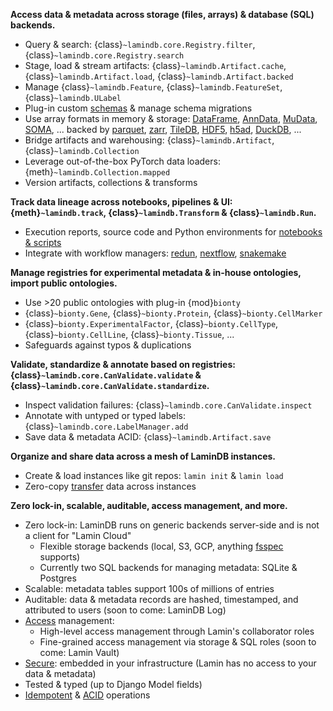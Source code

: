 **Access data & metadata across storage (files, arrays) & database (SQL) backends.**

- Query & search: {class}`~lamindb.core.Registry.filter`, {class}`~lamindb.core.Registry.search`
- Stage, load & stream artifacts: {class}`~lamindb.Artifact.cache`, {class}`~lamindb.Artifact.load`, {class}`~lamindb.Artifact.backed`
- Manage {class}`~lamindb.Feature`, {class}`~lamindb.FeatureSet`, {class}`~lamindb.ULabel`
- Plug-in custom [schemas](/schemas) & manage schema migrations
- Use array formats in memory & storage: [DataFrame](/tutorial), [AnnData](/data), [MuData](docs:multimodal), [SOMA](docs:cellxgene), ... backed by [parquet](/tutorial), [zarr](/data), [TileDB](docs:cellxgene), [HDF5](/data), [h5ad](/data), [DuckDB](docs:rxrx), ...
- Bridge artifacts and warehousing: {class}`~lamindb.Artifact`, {class}`~lamindb.Collection`
- Leverage out-of-the-box PyTorch data loaders: {meth}`~lamindb.Collection.mapped`
- Version artifacts, collections & transforms

**Track data lineage across notebooks, pipelines & UI: {meth}`~lamindb.track`, {class}`~lamindb.Transform` & {class}`~lamindb.Run`.**

- Execution reports, source code and Python environments for [notebooks & scripts](/track)
- Integrate with workflow managers: [redun](docs:redun), [nextflow](docs:nextflow), [snakemake](docs:snakemake)

**Manage registries for experimental metadata & in-house ontologies, import public ontologies.**

- Use >20 public ontologies with plug-in {mod}`bionty`
- {class}`~bionty.Gene`, {class}`~bionty.Protein`, {class}`~bionty.CellMarker`
- {class}`~bionty.ExperimentalFactor`, {class}`~bionty.CellType`, {class}`~bionty.CellLine`, {class}`~bionty.Tissue`, ...
- Safeguards against typos & duplications

**Validate, standardize & annotate based on registries: {class}`~lamindb.core.CanValidate.validate` & {class}`~lamindb.core.CanValidate.standardize`.**

- Inspect validation failures: {class}`~lamindb.core.CanValidate.inspect`
- Annotate with untyped or typed labels: {class}`~lamindb.core.LabelManager.add`
- Save data & metadata ACID: {class}`~lamindb.Artifact.save`

**Organize and share data across a mesh of LaminDB instances.**

- Create & load instances like git repos: `lamin init` & `lamin load`
- Zero-copy [transfer](/transfer) data across instances

**Zero lock-in, scalable, auditable, access management, and more.**

- Zero lock-in: LaminDB runs on generic backends server-side and is not a client for "Lamin Cloud"
  - Flexible storage backends (local, S3, GCP, anything [fsspec](https://github.com/fsspec) supports)
  - Currently two SQL backends for managing metadata: SQLite & Postgres
- Scalable: metadata tables support 100s of millions of entries
- Auditable: data & metadata records are hashed, timestamped, and attributed to users (soon to come: LaminDB Log)
- [Access](docs:access) management:
  - High-level access management through Lamin's collaborator roles
  - Fine-grained access management via storage & SQL roles (soon to come: Lamin Vault)
- [Secure](docs:access): embedded in your infrastructure (Lamin has no access to your data & metadata)
- Tested & typed (up to Django Model fields)
- [Idempotent](docs:faq/idempotency) & [ACID](docs:faq/acid) operations
